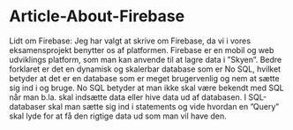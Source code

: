 # Article-About-Firebase

Lidt om Firebase:
Jeg har valgt at skrive om Firebase, da vi i vores eksamensprojekt benytter os af platformen. Firebase er en mobil og web udviklings platform, som man kan anvende til at lagre data i ”Skyen”. Bedre forklaret er det en dynamisk og skalerbar database som er No SQL, hvilket betyder at det er en database som er meget brugervenlig og nem at sætte sig ind i og bruge. No SQL betyder at man ikke skal være bekendt med SQL når man b.la. skal indsætte data eller hive data ud af databasen. I SQL-databaser skal man sætte sig ind i statements og vide hvordan en ”Query” skal lyde for at få den rigtige data ud som man vil have den.
